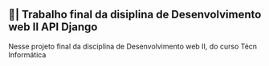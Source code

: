 ## 📑| Trabalho final da disiplina de Desenvolvimento web II API Django

  Nesse projeto final da disciplina de Desenvolvimento web II, do curso Técn Informática  
